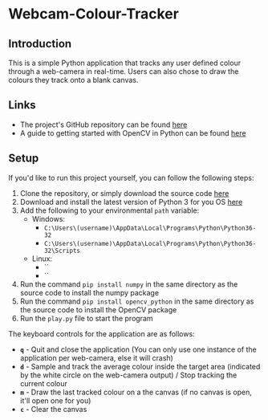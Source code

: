 # Webcam-Colour-Tracker

## Introduction

This is a simple Python application that tracks any user defined colour through a web-camera in real-time. Users can also chose to draw the colours they track onto a blank canvas.

## Links

- The project's GitHub repository can be found [here](https://github.com/JPStrydom/Webcam-Colour-Tracker)
- A guide to getting started with OpenCV in Python can be found [here](https://docs.opencv.org/3.0-beta/doc/py_tutorials/py_tutorials.html)

## Setup

If you'd like to run this project yourself, you can follow the following steps:

1) Clone the repository, or simply download the source code [here](https://github.com/JPStrydom/Webcam-Colour-Tracker/archive/master.zip)
2) Download and install the latest version of Python 3 for you OS [here](https://www.python.org/downloads/)
3) Add the following to your environmental `path` variable:
    - Windows:
        - `C:\Users\(username)\AppData\Local\Programs\Python\Python36-32`
        - `C:\Users\(username)\AppData\Local\Programs\Python\Python36-32\Scripts`
    - Linux:
        - ``
        - ``
4) Run the command `pip install numpy` in the same directory as the source code to install the numpy package
5) Run the command `pip install opencv_python` in the same directory as the source code to install the OpenCV package
6) Run the `play.py` file to start the program

The keyboard controls for the application are as follows:
- **`q`** - Quit and close the application (You can only use one instance of the application per web-camera, else it will crash)
- **`d`** - Sample and track the average colour inside the target area (indicated by the white circle on the web-camera output) / Stop tracking the current colour
- **`m`** - Draw the last tracked colour on a the canvas (if no canvas is open, it'll open one for you)
- **`c`** - Clear the canvas